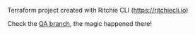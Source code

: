 Terraform project created with Ritchie CLI (https://ritchiecli.io)

Check the [QA branch](https://github.com/GuillaumeFalourd/ritchie-tdc-recife/tree/qa), the magic happened there!
